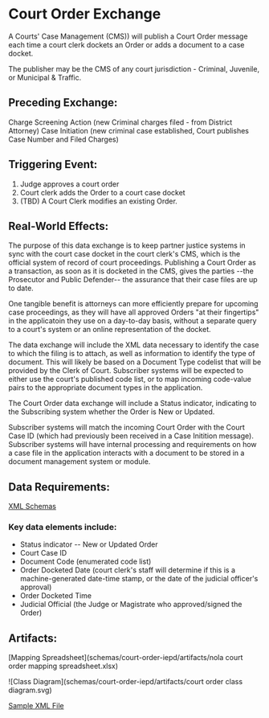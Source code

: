 # Court Order Exchange

A Courts' Case Management (CMS)) will publish a Court Order message each time a court clerk dockets an Order or adds a document to a case docket. 

The publisher may be the CMS of any court jurisdiction - Criminal, Juvenile, or Municipal & Traffic. 

## Preceding Exchange: 

Charge Screening Action (new Criminal charges filed - from District Attorney)
Case Initiation (new criminal case established, Court publishes Case Number and Filed Charges)​

## Triggering Event:

1. Judge approves a court order
2. Court clerk adds the Order to a court case docket
3. (TBD) A Court Clerk modifies an existing Order.  


## Real-World Effects: 

The purpose of this data exchange is to keep partner justice systems in sync with the court case docket in the court clerk's CMS, which is the official system of record of court proceedings.  Publishing a Court Order as a transaction, as soon as it is docketed in the CMS, gives the parties --the Prosecutor and Public Defender-- the assurance that their case files are up to date. 

One tangible benefit is attorneys can more efficiently prepare for upcoming case proceedings, as they will have all approved Orders "at their fingertips" in the applicatoin they use on a day-to-day basis, without a separate query to a court's system or an online representation of the docket. 

The data exchange will include the XML data necessary to identify the case to which the filing is to attach, as well as information to identify the type of document. This will likely be based on a Document Type codelist that will be provided by the Clerk of Court. Subscriber systems will be expected to either use the court's published code list, or to map incoming code-value pairs to the appropriate document types in the application. 

The Court Order data exchange will include a Status indicator, indicating to the Subscribing system whether the Order is New or Updated. 

Subscriber systems will match the incoming Court Order with the Court Case ID (which had previously been received in a Case Initition message). Subscriber systems will have internal processing and requirements on how a case file in the application interacts with a document to be stored in a document management system or module. 

## Data Requirements:

[XML Schemas](schemas/court-order-iepd)

### Key data elements include:
- Status indicator -- New or Updated Order
- Court Case ID
- Document Code (enumerated code list)
- Order Docketed Date (court clerk's staff will determine if this is a machine-generated date-time stamp, or the date of the judicial officer's approval)
- Order Docketed Time
- Judicial Official (the Judge or Magistrate who approved/signed the Order)

## Artifacts:

[Mapping Spreadsheet](schemas/court-order-iepd/artifacts/nola court order mapping spreadsheet.xlsx)

![Class Diagram](schemas/court-order-iepd/artifacts/court order class diagram.svg)

[Sample XML File](schemas/court-order-iepd/examples/SampleCourtOrderXML.xml)


